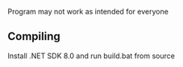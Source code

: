 Program may not work as intended for everyone

## Compiling

Install .NET SDK 8.0 and run build.bat from source
